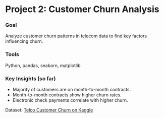 # Project 2: Customer Churn Analysis

### Goal
Analyze customer churn patterns in telecom data to find key factors influencing churn.

### Tools
Python, pandas, seaborn, matplotlib

### Key Insights (so far)
- Majority of customers are on month-to-month contracts.
- Month-to-month contracts show higher churn rates.
- Electronic check payments correlate with higher churn.

Dataset: [Telco Customer Churn on Kaggle](https://www.kaggle.com/blastchar/telco-customer-churn)
